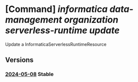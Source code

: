 # [Command] _informatica data-management organization serverless-runtime update_

Update a InformaticaServerlessRuntimeResource

## Versions

### [2024-05-08](/Resources/mgmt-plane/L3N1YnNjcmlwdGlvbnMve30vcmVzb3VyY2Vncm91cHMve30vcHJvdmlkZXJzL2luZm9ybWF0aWNhLmRhdGFtYW5hZ2VtZW50L29yZ2FuaXphdGlvbnMve30vc2VydmVybGVzc3J1bnRpbWVzL3t9/2024-05-08.xml) **Stable**

<!-- mgmt-plane /subscriptions/{}/resourcegroups/{}/providers/informatica.datamanagement/organizations/{}/serverlessruntimes/{} 2024-05-08 -->
